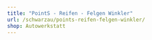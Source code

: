 ```yaml
---
title: "PointS - Reifen - Felgen Winkler"
url: /schwarzau/points-reifen-felgen-winkler/
shop: Autowerkstatt
---
```

